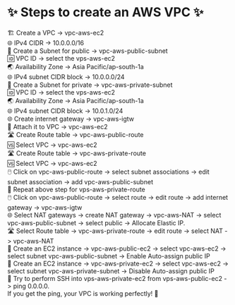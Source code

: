 ✨ Steps to create an AWS VPC ✨
=================================

🏗️ Create a VPC -> vpc-aws-ec2  \
🌐 IPv4 CIDR -> 10.0.0.0/16  \
🏢 Create a Subnet for public -> vpc-aws-public-subnet \
🆔 VPC ID -> select the vps-aws-ec2 \
🌏 Availability Zone -> Asia Pacific/ap-south-1a \
🌐 IPv4 subnet CIDR block -> 10.0.0.0/24 \
🏢 Create a Subnet for private -> vpc-aws-private-subnet \
🆔 VPC ID -> select the vps-aws-ec2 \
🌏 Availability Zone -> Asia Pacific/ap-south-1a \
🌐 IPv4 subnet CIDR block -> 10.0.1.0/24 \
🌐 Create internet gateway -> vpc-aws-igtw \
🔄 Attach it to VPC -> vpc-aws-ec2 \
🛣️ Create Route table -> vpc-aws-public-route \
🆚 Select VPC -> vpc-aws-ec2 \
🛣️ Create Route table -> vpc-aws-private-route \
🆚 Select VPC -> vpc-aws-ec2 \
🖱️ Click on vpc-aws-public-route -> select subnet associations -> edit subnet association -> add vpc-aws-public-subnet \
🔁 Repeat above step for vps-aws-private-route \
🖱️ Click on vpc-aws-public-route -> select route -> edit route -> add internet gateway -> vpc-aws-igtw \
🌐 Select NAT gateways -> create NAT gateway -> vpc-aws-NAT -> select vpc-aws-public-subnet -> select public -> Allocate Elastic IP. \
🛣️ Select Route table -> vpc-aws-private-route -> edit route -> select NAT -> vpc-aws-NAT \
🏢 Create an EC2 instance -> vpc-aws-public-ec2 -> select vpc-aws-ec2 -> select subnet vpc-aws-public-subnet -> Enable Auto-assign public IP \
🏢 Create an EC2 instance -> vpc-aws-private-ec2 -> select vpc-aws-ec2 -> select subnet vpc-aws-private-subnet -> Disable Auto-assign public IP \
🚀 Try to perform SSH into vps-aws-private-ec2 from vps-aws-public-ec2 -> ping 0.0.0.0. \
If you get the ping, your VPC is working perfectly! 🎉
